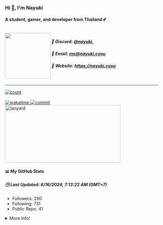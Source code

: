
<h3><b>Hi 👋, I'm Nayuki</b></h3>
<h4>A student, gamer, and developer from Thailand 💕</h4>
<br />
<img align="left" height="150" src="https://raw.githubusercontent.com/Kuuuuuuuu/Kuuuuuuuu/main/imgs/bocchi.png" />

<div align="left">
  <h5>🌸 Discord: <a href='https://discord.com/users/505777744710336542'>@nayuki.</a></h5>
  <h5>🎀 Email: <a href='mailto:me@nayuki.cyou'>me@nayuki.cyou</a></h5>
  <h5>🌷 Website: <a href='https://nayuki.cyou'>https://nayuki.cyou</a></h5>
</div>
<br />
<hr />
<a href='#'>
  <img alt='count' src='https://moe-counter.glitch.me/get/@MelidaZ?theme=moebooru' />
</a>
<br />
<br />
<a href='https://wakatime.com/@f0797c6d-4099-4a7f-947c-a8144dcd6348'>
  <img alt='wakatime' src='https://wakatime.com/badge/user/f0797c6d-4099-4a7f-947c-a8144dcd6348.svg' />
</a>
<a href='https://user-badge.committers.top/thailand/Kuuuuuuuu'>
  <img alt='commit' src='https://user-badge.committers.top/thailand/Kuuuuuuuu.svg' />
</a>
<br />
<a href='#'>
  <img alt='lanyard' width="380" height="190" src='https://lanyard.cnrad.dev/api/505777744710336542' />
</a>
<br />
<h4>📊 My GitHub Stats</h4>
<h5><b>🕒 Last Updated: 6/16/2024, 7:13:22 AM (GMT+7)</b></h5>
<ul>
  <li>Followers: 290</li>
  <li>Following: 731</li>
  <li>Public Repo: 41</li>
</ul>
<details>
  <summary>More Info!</summary>
  <br />
  <br />
  <a href='#'>
    <div>
      <img alt='github' src='https://github-readme-stats.vercel.app/api?username=Kuuuuuuuu&show_icons=true&include_all_commits=true&line_height=28.5&count_private=true&title_color=82CAFF&icon_color=82CAFF&bg_color=191970&theme=nord' />
      <br />
      <img alt='github' src='https://github-readme-stats.vercel.app/api/top-langs?username=Kuuuuuuuu&langs_count=15&layout=compact&count_private=true&title_color=82CAFF&icon_color=82CAFF&bg_color=191970&theme=nord' />
      <br />
      <img alt='trophy' src='https://github-profile-trophy.vercel.app/?username=Kuuuuuuuu&row=2&column=4&theme=algolia' />
      <br />
      <img alt='repo' src='https://github-contributor-stats.vercel.app/api?username=Kuuuuuuuu&show_icons=true&include_all_commits=true&line_height=28.5&count_private=true&title_color=82CAFF&icon_color=82CAFF&bg_color=191970&theme=nord' />
      <br />
      <img alt='wakatime-stats' src='https://github-readme-stats.vercel.app/api/wakatime?username=Nayuki&layout=compact&title_color=82CAFF&icon_color=82CAFF&bg_color=191970&theme=nord' />
    </div>
  </a>
</details>
